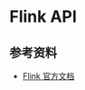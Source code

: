 # Flink API

## 参考资料

- [Flink 官方文档](https://nightlies.apache.org/flink/flink-docs-release-1.14/zh/)
